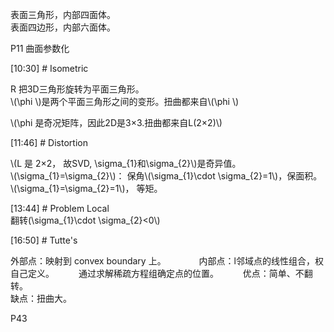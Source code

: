 

表面三角形，内部四面体。    
表面四边形，内部六面体。    

P11 曲面参数化     

[10:30] # Isometric    

R 把3D三角形旋转为平面三角形。    
\\(\phi \\)是两个平面三角形之间的变形。扭曲都来自\\(\phi \\)    

\\(\phi 是奇况矩阵，因此2D是3×3.扭曲都来自L(2×2)\\)          


[11:46] # Distortion     

\\(L 是 2×2， 故SVD, \sigma_{1}和\sigma_{2}\\)是奇异值。　    
\\(\sigma_{1}=\sigma_{2}\\)： 保角\\(\sigma_{1}\cdot \sigma_{2}=1\\)，保面积。　　　　　　
\\(\sigma_{1}=\sigma_{2}=1\\)， 等矩。　　　　


[13:44] # Problem Local     
翻转\(\sigma_{1}\cdot \sigma_{2}<0\\)     


[16:50] # Tutte's     

外部点：映射到 convex boundary 上。　　　　
内部点：l邻域点的线性组合，权自己定义。　　　
通过求解稀疏方程组确定点的位置。　　　
优点：简单、不翻转。    
缺点：扭曲大。  
  
P43